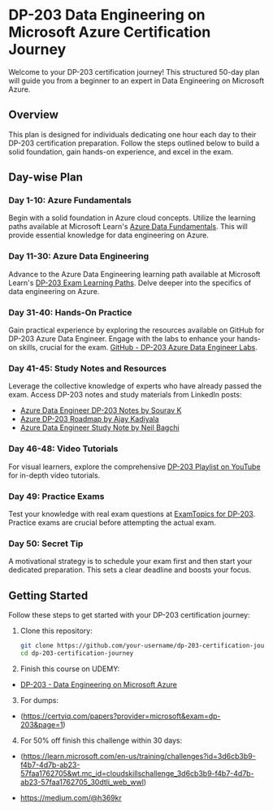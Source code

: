 # DP-203 Data Engineering on Microsoft Azure Certification Journey

Welcome to your DP-203 certification journey! This structured 50-day plan will guide you from a beginner to an expert in Data Engineering on Microsoft Azure.

## Overview

This plan is designed for individuals dedicating one hour each day to their DP-203 certification preparation. Follow the steps outlined below to build a solid foundation, gain hands-on experience, and excel in the exam.

## Day-wise Plan

### Day 1-10: Azure Fundamentals
Begin with a solid foundation in Azure cloud concepts. Utilize the learning paths available at Microsoft Learn's [Azure Data Fundamentals](https://lnkd.in/gPw_bZqG). This will provide essential knowledge for data engineering on Azure.

### Day 11-30: Azure Data Engineering
Advance to the Azure Data Engineering learning path available at Microsoft Learn's [DP-203 Exam Learning Paths](https://lnkd.in/g_NQY2gy). Delve deeper into the specifics of data engineering on Azure.

### Day 31-40: Hands-On Practice
Gain practical experience by exploring the resources available on GitHub for DP-203 Azure Data Engineer. Engage with the labs to enhance your hands-on skills, crucial for the exam. [GitHub - DP-203 Azure Data Engineer Labs](https://lnkd.in/g7bXiExt).

### Day 41-45: Study Notes and Resources
Leverage the collective knowledge of experts who have already passed the exam. Access DP-203 notes and study materials from LinkedIn posts:
- [Azure Data Engineer DP-203 Notes by Sourav K](https://lnkd.in/gYxGbbic)
- [Azure DP-203 Roadmap by Ajay Kadiyala](https://lnkd.in/gPbRAvP2)
- [Azure Data Engineer Study Note by Neil Bagchi](https://lnkd.in/gQZgTiBw)

### Day 46-48: Video Tutorials
For visual learners, explore the comprehensive [DP-203 Playlist on YouTube](https://lnkd.in/g29rKFGM) for in-depth video tutorials.

### Day 49: Practice Exams
Test your knowledge with real exam questions at [ExamTopics for DP-203](https://lnkd.in/gGMBDJiY). Practice exams are crucial before attempting the actual exam.

### Day 50: Secret Tip
A motivational strategy is to schedule your exam first and then start your dedicated preparation. This sets a clear deadline and boosts your focus.

## Getting Started

Follow these steps to get started with your DP-203 certification journey:

1. Clone this repository:
   ```bash
   git clone https://github.com/your-username/dp-203-certification-journey.git
   cd dp-203-certification-journey

2. Finish this course on UDEMY:
- [DP-203 - Data Engineering on Microsoft Azure](https://www.udemy.com/course/data-engineering-on-microsoft-azure/)

3. For dumps:
- (https://certyiq.com/papers?provider=microsoft&exam=dp-203&page=1)

4. For 50% off finish this challenge within 30 days:
- (https://learn.microsoft.com/en-us/training/challenges?id=3d6cb3b9-f4b7-4d7b-ab23-57faa1762705&wt.mc_id=cloudskillschallenge_3d6cb3b9-f4b7-4d7b-ab23-57faa1762705_30dtli_web_wwl)
   
- https://medium.com/@h369kr
